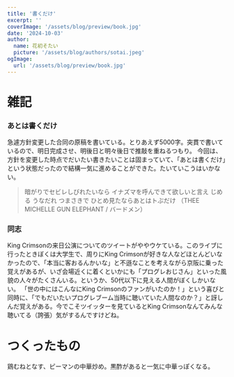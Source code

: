 ```yaml
---
title: '書くだけ'
excerpt: ''
coverImage: '/assets/blog/preview/book.jpg'
date: '2024-10-03'
author:
  name: 花初そたい
  picture: '/assets/blog/authors/sotai.jpeg'
ogImage:
  url: '/assets/blog/preview/book.jpg'
---
```

# 雑記
### あとは書くだけ
急遽方針変更した合同の原稿を書いている。とりあえず5000字。突貫で書いているので、明日完成させ、明後日と明々後日で推敲を重ねるつもり。
今回は、方針を変更した時点でだいたい書きたいことは固まっていて、「あとは書くだけ」という状態だったので結構一気に進めることができた。たいていこうはいかない。
> 暗がりでセビレしびれたいなら
イナズマを呼んできて欲しいと言え
じめる うなだれ つまさきで
ひとめ見たならあとはトぶだけ
（THEE MICHELLE GUN ELEPHANT / バードメン）

### 同志
King Crimsonの来日公演についてのツイートがややウケている。このライブに行ったときぼくは大学生で、周りにKing Crimsonが好きな人などほとんどいなかったので、「本当に客おるんかいな」と不遜なことを考えながら京阪に乗った覚えがあるが、いざ会場近くに着くといかにも「プログレおじさん」といった風貌の人々がたくさんいる。というか、50代以下に見える人間がぼくしかいない。
「世の中にはこんなにKing Crimsonのファンがいたのか！」という喜びと同時に、「でもだいたいプログレブーム当時に聴いていた人間なのか？」と訝しんだ覚えがある。今でこそツイッターを見ているとKing Crimsonなんてみんな聴いてる（誇張）気がするんですけどね。

# つくったもの
鶏むねとなす、ピーマンの中華炒め。黒酢があると一気に中華っぽくなる。
